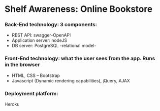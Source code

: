 # Shelf Awareness: Online Bookstore

### Back-End technology: 3 components: 
* REST API: swagger-OpenAPI
* Application server: nodeJS
* DB server: PostgreSQL -relational model-

### Front-End technology: what the user sees from the app. Runs in the browser
* HTML, CSS – Bootstrap
* Javascript (Dynamic rendering capabilities), jQuery, AJAX

### Deployment platform: 
Heroku
